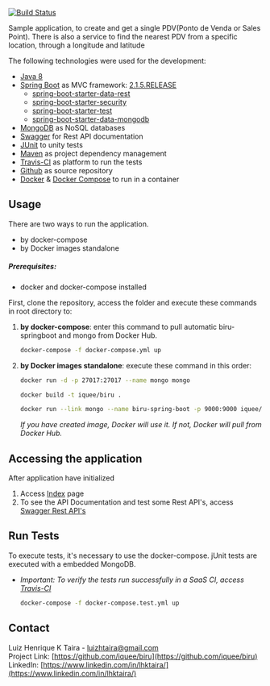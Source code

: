 [![Build Status](https://travis-ci.org/iquee/biru.svg?branch=master)](https://travis-ci.org/iquee/biru)

Sample application, to create and get a single PDV(Ponto de Venda or Sales Point). There is also a service to find the nearest PDV from a specific location, through a longitude and latitude

<p>The following technologies were used for the development:</p>

* [Java 8](https://www.java.com/pt_BR/download/faq/java8.xml)
* [Spring Boot](https://spring.io/projects/spring-boot) as MVC framework: [2.1.5.RELEASE](https://docs.spring.io/spring-boot/docs/2.1.5.RELEASE/reference/htmlsingle/)
	- [spring-boot-starter-data-rest](https://spring.io/projects/spring-data-rest)	
	- [spring-boot-starter-security](https://spring.io/projects/spring-security)
	- [spring-boot-starter-test](https://docs.spring.io/spring/docs/5.1.7.RELEASE/spring-framework-reference/testing.html#unit-testing)
	- [spring-boot-starter-data-mongodb](https://spring.io/projects/spring-data-mongodb)
* [MongoDB](https://www.mongodb.com/what-is-mongodb) as NoSQL databases
* [Swagger](https://swagger.io/tools/swagger-ui/) for Rest API documentation
* [JUnit](https://junit.org/junit5/) to unity tests
* [Maven](https://maven.apache.org/) as project dependency management
* [Travis-CI](https://travis-ci.org/) as platform to run the tests
* [Github](https://github.com/) as source repository
* [Docker](https://www.docker.com/) & [Docker Compose](https://docs.docker.com/compose/) to run in a container 

## Usage
There are two ways to run the application.<br>
* by docker-compose
* by Docker images standalone

##### Prerequisites:
* docker and docker-compose installed<br>

First, clone the repository, access the folder and execute these commands in root directory to:

1. <strong>by docker-compose</strong>: enter this command to pull automatic biru-springboot and mongo from Docker Hub. 
	```sh
	docker-compose -f docker-compose.yml up
    ```

2. <strong>by Docker images standalone</strong>: execute these command in this order:
	```sh
	docker run -d -p 27017:27017 --name mongo mongo
    ```    
    ```sh
	docker build -t iquee/biru .
    ```	
    ```sh
	docker run --link mongo --name biru-spring-boot -p 9000:9000 iquee/biru
    ```
    <em>If you have created image, Docker will use it. If not, Docker will pull from Docker Hub.</em>


## Accessing the application
After application have initialized
1. Access [Index](http://localhost:9000) page
2. To see the API Documentation and test some Rest API's, access [Swagger Rest API's](http://localhost:9000/swagger-ui.html)


## Run Tests
To execute tests, it's necessary to use the docker-compose. jUnit tests are executed with a embedded MongoDB.<br>
- <em>Important: To verify the tests run successfully in a SaaS CI, access [Travis-CI](https://travis-ci.org/iquee/biru)</em><br>

	```sh
	docker-compose -f docker-compose.test.yml up
    ```

## Contact

Luiz Henrique K Taira - luizhtaira@gmail.com<br>
Project Link: [https://github.com/iquee/biru](https://github.com/iquee/biru)<br>
LinkedIn: [https://www.linkedin.com/in/lhktaira/](https://www.linkedin.com/in/lhktaira/)
